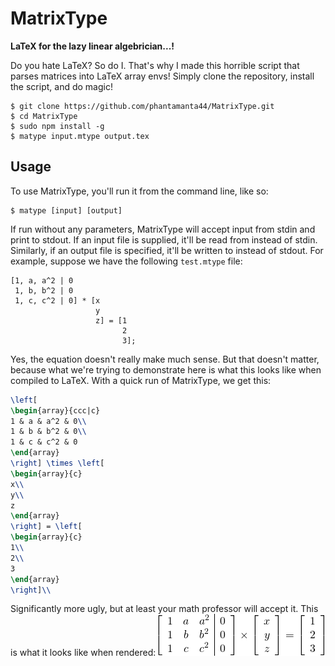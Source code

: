 # MatrixType #
**LaTeX for the lazy linear algebrician...!**

Do you hate LaTeX? So do I. That's why I made this horrible script that parses matrices into LaTeX array envs! Simply clone the repository, install the script, and do magic!

```
$ git clone https://github.com/phantamanta44/MatrixType.git
$ cd MatrixType
$ sudo npm install -g
$ matype input.mtype output.tex
```

## Usage ##
To use MatrixType, you'll run it from the command line, like so:
```
$ matype [input] [output]
```
If run without any parameters, MatrixType will accept input from stdin and print to stdout. If an input file is supplied, it'll be read from instead of stdin. Similarly, if an output file is specified, it'll be written to instead of stdout. For example, suppose we have the following `test.mtype` file:
```
[1, a, a^2 | 0
 1, b, b^2 | 0
 1, c, c^2 | 0] * [x
                   y
                   z] = [1
                         2
                         3];
```
Yes, the equation doesn't really make much sense. But that doesn't matter, because what we're trying to demonstrate here is what this looks like when compiled to LaTeX. With a quick run of MatrixType, we get this:
```latex
\left[
\begin{array}{ccc|c}
1 & a & a^2 & 0\\
1 & b & b^2 & 0\\
1 & c & c^2 & 0
\end{array}
\right] \times \left[
\begin{array}{c}
x\\
y\\
z
\end{array}
\right] = \left[
\begin{array}{c}
1\\
2\\
3
\end{array}
\right]\\

```
Significantly more ugly, but at least your math professor will accept it. This is what it looks like when rendered:
![Sample rendering](https://raw.githubusercontent.com/phantamanta44/MatrixType/master/sample.png)